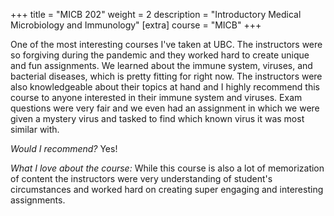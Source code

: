 +++
title = "MICB 202"
weight = 2
description = "Introductory Medical Microbiology and Immunology"
[extra]
course = "MICB"
+++

One of the most interesting courses I've taken at UBC. The instructors were so forgiving during the pandemic and they worked hard to create unique and fun assignments. We learned about the immune system, viruses, and bacterial diseases, which is pretty fitting for right now. The instructors were also knowledgeable about their topics at hand and I highly recommend this course to anyone interested in their immune system and viruses. Exam questions were very fair and we even had an assignment in which we were given a mystery virus and tasked to find which known virus it was most similar with.

*Would I recommend?* Yes!

*What I love about the course:* While this course is also a lot of memorization of content the instructors were very understanding of student's circumstances and worked hard on creating super engaging and interesting assignments.
